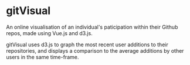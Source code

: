 # gitVisual

An online visualisation of an individual's paticipation within their Github repos, made using Vue.js and d3.js.

gitVisual uses d3.js to graph the most recent user additions to their repositories, and displays a comparison to the average additions by other users in the same time-frame.
